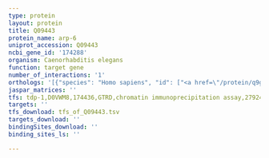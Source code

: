 ```yaml
---
type: protein
layout: protein
title: Q09443
protein_name: arp-6
uniprot_accession: Q09443
ncbi_gene_id: '174288'
organism: Caenorhabditis elegans
function: target gene
number_of_interactions: '1'
orthologs: '[{"species": "Homo sapiens", "id": ["<a href=\"/protein/q9gzn1\">Q9GZN1</a>"]}, {"species": "Mus musculus", "id": ["<a href=\"/protein/a0a0r4j009\">A0A0R4J009</a>"]}, {"species": "Rattus norvegicus", "id": ["<a href=\"/protein/b2ryq1\">B2RYQ1</a>"]}, {"species": "Drosophila melanogaster", "id": ["<a href=\"/protein/p45890\">P45890</a>"]}, {"species": "Danio rerio", "id": ["<a href=\"/protein/f1qvp8\">F1QVP8</a>"]}, {"species": "Saccharomyces cerevisiae", "id": ["<a href=\"/protein/q12509\">Q12509</a>"]}]'
jaspar_matrices: ''
tfs: tdp-1,D0VWM8,174436,GTRD,chromatin immunoprecipitation assay,27924024%5Buid%5D,No
targets: ''
tfs_download: tfs_of_Q09443.tsv
targets_download: ''
bindingSites_download: ''
binding_sites_ls: ''

---
```

